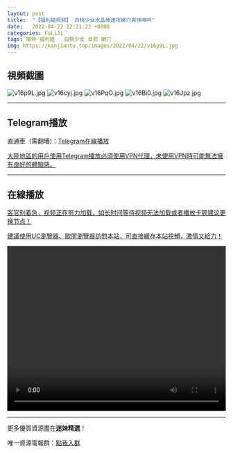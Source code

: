 ```yaml
---
layout: post
title:  "【福利姬视频】 白桃少女水晶棒速攻嫩穴爽快呻吟"
date:   2022-04-22 12:21:22 +0800
categories: FuLiJi
tags: 推特 福利姬   白桃少女 自慰 嫩穴
img: https://kanjiantu.top/images/2022/04/22/v16p9L.jpg
---
```



## 視頻截圖

![v16p9L.jpg](https://kanjiantu.top/images/2022/04/22/v16p9L.jpg)
![v16cyj.jpg](https://kanjiantu.top/images/2022/04/22/v16cyj.jpg)
![v16PqO.jpg](https://kanjiantu.top/images/2022/04/22/v16PqO.jpg)
![v16Bi0.jpg](https://kanjiantu.top/images/2022/04/22/v16Bi0.jpg)
![v16Jpz.jpg](https://kanjiantu.top/images/2022/04/22/v16Jpz.jpg)

* * *
## Telegram播放

直通車（需翻墻)：[Telegram在線播放](https://t.me/mimeijingxuan/803)


<u>大陸地區的用戶使用Telegram播放必須使用VPN代理，未使用VPN時可能無法擁有良好的體驗感。</u> 
* * *
## 在線播放
<u>客官别着急，视频正在努力加载，如长时间等待视频无法加载或者播放卡顿建议更换节点！</u>

<u>建議使用UC瀏覽器、歐朋瀏覽器訪問本站，可直接緩存本站視頻，激情又給力！</u>
<center><video src="https://cdn.publer.io/uploads/videos/6260046edb27975979cbf7b7/6b67b221efbc60da84f61231de72ca2c.mp4" width="100%" height="380px" controls="controls"></video></center>

* * *
更多優質資源盡在**迷妹精選**！

唯一資源電報群：[點我入群](https://t.me/mimeijingxuan)


